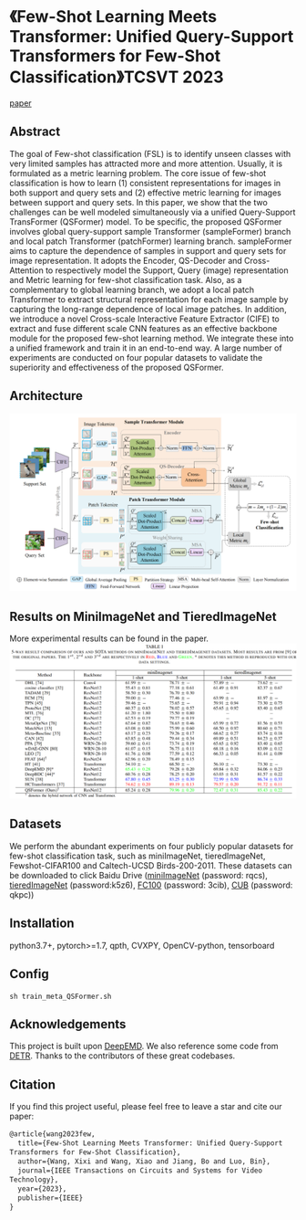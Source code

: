# 《Few-Shot Learning Meets Transformer: Unified Query-Support Transformers for Few-Shot Classification》TCSVT 2023

[paper](https://ieeexplore.ieee.org/abstract/document/10144072) &nbsp;&nbsp;

## Abstract 
The goal of Few-shot classification (FSL) is to identify unseen classes with very limited samples has attracted more and more attention. Usually, it is formulated as a metric learning problem. The core issue of few-shot classification is how to learn (1) 
consistent representations for images in both
support and query sets and (2) effective metric learning for
images between support and query sets. In this paper, we show
that the two challenges can be well modeled simultaneously via a
unified Query-Support TransFormer (QSFormer) model. To be
specific, the proposed QSFormer involves global query-support
sample Transformer (sampleFormer) branch and local patch
Transformer (patchFormer) learning branch. sampleFormer aims to capture the dependence of samples in support and query sets
for image representation. It adopts the Encoder, QS-Decoder and
Cross-Attention to respectively model the Support, Query (image)
representation and Metric learning for few-shot classification
task. Also, as a complementary to global learning branch, we
adopt a local patch Transformer to extract structural representation for each image sample by capturing the long-range
dependence of local image patches. In addition, we introduce a
novel Cross-scale Interactive Feature Extractor (CIFE) to extract
and fuse different scale CNN features as an effective backbone
module for the proposed few-shot learning method. We integrate
these into a unified framework and train it in an end-to-end
way. A large number of experiments are conducted on four
popular datasets to validate the superiority and effectiveness of
the proposed QSFormer.

## Architecture
![overview](https://github.com/SissiW/QSFormer/blob/main/overview.png)

## Results on MiniImageNet and TieredImageNet
More experimental results can be found in the paper.
![results](https://github.com/SissiW/QSFormer/blob/main/mini_tiered_result.png?raw=true)

## Datasets
We perform the abundant experiments on four
publicly popular datasets for few-shot classification task,
such as miniImageNet, tieredImageNet, Fewshot-CIFAR100 and Caltech-UCSD Birds-200-2011.
These datasets can be downloaded to click Baidu Drive ([miniImageNet](https://pan.baidu.com/s/1yTn78HgbkrRh_3EClax5FA) (password: rqcs), [tieredImageNet](https://pan.baidu.com/s/1Z9ZsYkwAY11Z_Glzu4tChQ) (password:k5z6), [FC100](https://pan.baidu.com/s/1atEdnikzs8zfKXuO4xr1rQ) (password: 3cib), [CUB](https://pan.baidu.com/s/1defYYyFQL5ZV1Dzug5paHQ) (password: qkpc))

## Installation
python3.7+, pytorch>=1.7, qpth, CVXPY, OpenCV-python, tensorboard

## Config
```
sh train_meta_QSFormer.sh
```

## Acknowledgements
This project is built upon [DeepEMD](https://github.com/icoz69/DeepEMD). We also reference some code from [DETR](https://github.com/facebookresearch/detr). Thanks to the contributors of these great codebases.

## Citation
If you find this project useful, please feel free to leave a star and cite our paper:
```
@article{wang2023few,
  title={Few-Shot Learning Meets Transformer: Unified Query-Support Transformers for Few-Shot Classification},
  author={Wang, Xixi and Wang, Xiao and Jiang, Bo and Luo, Bin},
  journal={IEEE Transactions on Circuits and Systems for Video Technology},
  year={2023},
  publisher={IEEE}
}
```
